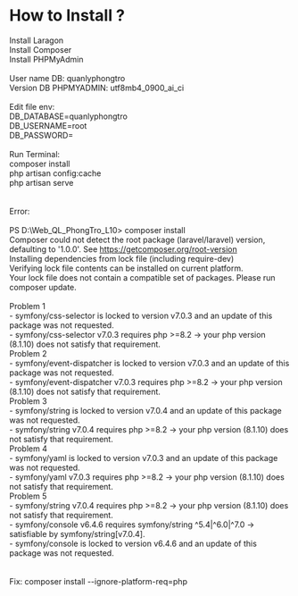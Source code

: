 # How to Install ?

Install Laragon <br>
Install Composer <br>
Install PHPMyAdmin <br>
<br>
User name DB: quanlyphongtro <br>
Version DB PHPMYADMIN: utf8mb4_0900_ai_ci <br>
<br>
Edit file env: <br>
    DB_DATABASE=quanlyphongtro <br>
    DB_USERNAME=root <br>
    DB_PASSWORD= <br>
<br>
Run Terminal: <br>
    composer install<br>
    php artisan config:cache<br>
    php artisan serve<br>
<br>
<br>
Error:<br>
<br>
    PS D:\Web_QL_PhongTro_L10> composer install<br>
    Composer could not detect the root package (laravel/laravel) version, defaulting to '1.0.0'. See https://getcomposer.org/root-version<br>
    Installing dependencies from lock file (including require-dev)<br>
    Verifying lock file contents can be installed on current platform.<br>
    Your lock file does not contain a compatible set of packages. Please run composer update.<br>
<br>
    Problem 1<br>
        - symfony/css-selector is locked to version v7.0.3 and an update of this package was not requested.<br>
        - symfony/css-selector v7.0.3 requires php >=8.2 -> your php version (8.1.10) does not satisfy that requirement.<br>
    Problem 2<br>
        - symfony/event-dispatcher is locked to version v7.0.3 and an update of this package was not requested.<br>
        - symfony/event-dispatcher v7.0.3 requires php >=8.2 -> your php version (8.1.10) does not satisfy that requirement.<br>
    Problem 3<br>
        - symfony/string is locked to version v7.0.4 and an update of this package was not requested.<br>
        - symfony/string v7.0.4 requires php >=8.2 -> your php version (8.1.10) does not satisfy that requirement.<br>
    Problem 4<br>
        - symfony/yaml is locked to version v7.0.3 and an update of this package was not requested.<br>
        - symfony/yaml v7.0.3 requires php >=8.2 -> your php version (8.1.10) does not satisfy that requirement.<br>
    Problem 5<br>
        - symfony/string v7.0.4 requires php >=8.2 -> your php version (8.1.10) does not satisfy that requirement.<br>
        - symfony/console v6.4.6 requires symfony/string ^5.4|^6.0|^7.0 -> satisfiable by symfony/string[v7.0.4].<br>
        - symfony/console is locked to version v6.4.6 and an update of this package was not requested.<br>
<br>
<br>
Fix: composer install --ignore-platform-req=php<br>
